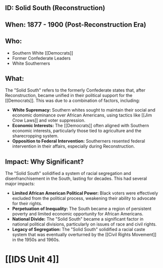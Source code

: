 ## ID: Solid South (Reconstruction)

## When: 1877 - 1900 (Post-Reconstruction Era)

## Who: 
* Southern White [[Democrats]] 
* Former Confederate Leaders 
* White Southerners 

## What: 
The "Solid South" refers to the formerly Confederate states that, after Reconstruction, became unified in their political support for the [[Democrats]].  This was due to a combination of factors, including: 
* **White Supremacy:**  Southern whites sought to maintain their social and economic dominance over African Americans, using tactics like [[Jim Crow Laws]] and voter suppression.
* **Economic Interests:** The [[Democrats]] often aligned with Southern economic interests, particularly those tied to agriculture and the sharecropping system.
* **Opposition to Federal Intervention:** Southerners resented federal intervention in their affairs, especially during Reconstruction.

## Impact: Why Significant? 
The "Solid South" solidified a system of racial segregation and disenfranchisement in the South, lasting for decades. This had several major impacts:
* **Limited African American Political Power:**  Black voters were effectively excluded from the political process, weakening their ability to advocate for their rights.
* **Perpetuation of Inequality:**  The South became a region of persistent poverty and limited economic opportunity for African Americans.
* **National Divide:** The "Solid South" became a significant factor in national political divisions, particularly on issues of race and civil rights. 
* **Legacy of Segregation:**  The "Solid South" solidified a racial caste system that was eventually overturned by the [[Civil Rights Movement]] in the 1950s and 1960s. 

# [[IDS Unit 4]]